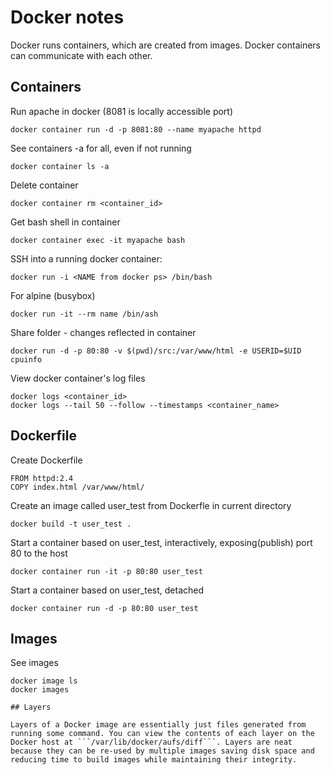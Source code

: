 # Docker notes

Docker runs containers, which are created from images. Docker containers can communicate with each other.

## Containers

Run apache in docker (8081 is locally accessible port)
```
docker container run -d -p 8081:80 --name myapache httpd
```
See containers -a for all, even if not running
```
docker container ls -a
```

Delete container
```
docker container rm <container_id>
```

Get bash shell in container
```
docker container exec -it myapache bash
```

SSH into a running docker container:
```
docker run -i <NAME from docker ps> /bin/bash
```

For alpine (busybox)
```
docker run -it --rm name /bin/ash
```

Share folder - changes reflected in container
```
docker run -d -p 80:80 -v $(pwd)/src:/var/www/html -e USERID=$UID cpuinfo
```

View docker container's log files
```
docker logs <container_id>
docker logs --tail 50 --follow --timestamps <container_name>
```


## Dockerfile

Create Dockerfile
```
FROM httpd:2.4
COPY index.html /var/www/html/
```

Create an image called user_test from Dockerfle in current directory
```
docker build -t user_test .
```

Start a container based on user_test, interactively, exposing(publish) port 80 to the host 
```
docker container run -it -p 80:80 user_test
```

Start a container based on user_test, detached
```
docker container run -d -p 80:80 user_test
```

## Images

See images
```
docker image ls
docker images

## Layers

Layers of a Docker image are essentially just files generated from running some command. You can view the contents of each layer on the Docker host at ```/var/lib/docker/aufs/diff```. Layers are neat because they can be re-used by multiple images saving disk space and reducing time to build images while maintaining their integrity.






